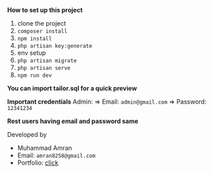 **How to set up this project**

1. clone the project
2. ```composer install```
3. ```npm install```
4. ```php artisan key:generate```
5. env setup
6. ```php artisan migrate```
7. ```php artisan serve```
8. ```npm run dev```

**You can import tailor.sql for a quick preview**

**Important credentials**
Admin:
=> Email: ```admin@gmail.com```
=> Password: ```12341234```

**Rest users having email and password same**

Developed by 
- Muhammad Amran
- Email: ```amran8258@gmail.com```
- Portfolio: [click](https://amran-muhammad.github.io/portfolio/)